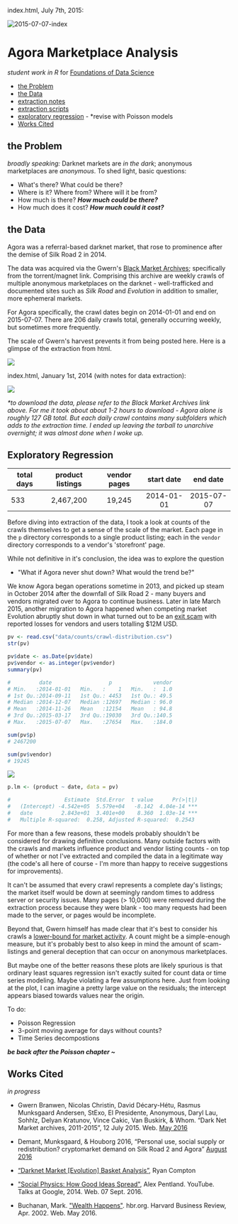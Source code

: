 index.html, July 7th, 2015:

![2015-07-07-index](vis/index-2015-07-07.jpg)

# Agora Marketplace Analysis

_student work in R_ for [Foundations of Data Science](https://www.springboard.com/workshops/data-science)

- [the Problem](#the-problem)
- [the Data](#the-data)
- [extraction notes](extraction/readme.md)
- [extraction scripts](R/extraction)
- [exploratory regression](#exploratory-regression) - *revise with Poisson models
- [Works Cited](#works-cited)


## the Problem

_broadly speaking:_ Darknet markets are _in the dark_; anonymous marketplaces are _anonymous_. To shed light, basic questions:

- What's there? What could be there?
- Where is it? Where from? Where will it be from?
- How much is there? **_How much could be there?_**
- How much does it cost? **_How much could it cost?_**


## the Data

Agora was a referral-based darknet market, that rose to prominence after the demise of Silk Road 2 in 2014.

The data was acquired via the Gwern's [Black Market Archives](http://www.gwern.net/Black-market%20archives#grams); specifically from the torrent/magnet link. Comprising this archive are weekly crawls of multiple anonymous marketplaces on the darknet - well-trafficked and documented sites such as _Silk Road_ and _Evolution_ in addition to smaller, more ephemeral markets.

For Agora specifically, the crawl dates begin on 2014-01-01 and end on 2015-07-07. There are 206 daily crawls total, generally occurring weekly, but sometimes more frequently.

The scale of Gwern's harvest prevents it from being posted here. Here is a glimpse of the extraction from html. 

![](vis/extractedSample02.png)

index.html, January 1st, 2014 (with notes for data extraction):

![](vis/index-2014-01-01.jpg)

_*to download the data, please refer to the Black Market Archives link above. For me it took about about 1-2 hours to download - Agora alone is roughly 127 GB total. But each daily crawl contains many subfolders which adds to the extraction time. I ended up leaving the tarball to unarchive overnight; it was almost done when I woke up._

## Exploratory Regression

total days | product listings | vendor pages  | start date |  end date
-----------| :--------------: | :------------:| :--------: | :--------:
533		   |	2,467,200     |	   19,245     | 2014-01-01 | 2015-07-07

Before diving into extraction of the data, I took a look at counts of the crawls themselves to get a sense of the scale of the market. Each page in the `p` directory corresponds to a single product listing; each in the `vendor` directory corresponds to a vendor's 'storefront' page. 

While not definitive in it's conclusion, the idea was to explore the question

- "What if Agora never shut down? What would the trend be?"

We know Agora began operations sometime in 2013, and picked up steam in October 2014 after the downfall of Silk Road 2 - many buyers and vendors migrated over to Agora to continue business. Later in late March 2015, another migration to Agora happened when competing market Evolution abruptly shut down in what turned out to be an [exit scam](https://www.deepdotweb.com/2015/03/18/evolution-marketplace-exit-scam-biggest-exist-scam-ever/) with reported losses for vendors and users totalling $12M USD. 

``` r
pv <- read.csv("data/counts/crawl-distribution.csv")
str(pv)

pv$date <- as.Date(pv$date)
pv$vendor <- as.integer(pv$vendor)
summary(pv)

#         date                  p             vendor     
# Min.   :2014-01-01   Min.   :    1   Min.   :  1.0  
# 1st Qu.:2014-09-11   1st Qu.: 4453   1st Qu.: 49.5  
# Median :2014-12-07   Median :12697   Median : 96.0  
# Mean   :2014-11-26   Mean   :12154   Mean   : 94.8  
# 3rd Qu.:2015-03-17   3rd Qu.:19030   3rd Qu.:140.5  
# Max.   :2015-07-07   Max.   :27654   Max.   :184.0 

sum(pv$p)
# 2467200

sum(pv$vendor)
# 19245

```

![](plots/RDraft/pgDist-lm-product-01.png)

``` r
p.lm <- (product ~ date, data = pv)

#                 Estimate  Std.Error  t value 		Pr(>|t|)    
#   (Intercept) -4.542e+05  5.579e+04  	-8.142 	4.04e-14 ***
#   date         2.843e+01  3.401e+00    8.360 	1.03e-14 ***
# 	Multiple R-squared:  0.258,	Adjusted R-squared:  0.2543 
```

For more than a few reasons, these models probably shouldn't be considered for drawing definitive conclusions. Many outside factors with the crawls and markets influence product and vendor listing counts - on top of whether or not I've extracted and compiled the data in a legitimate way (the code's all here of course - I'm more than happy to receive suggestions for improvements).

It can't be assumed that every crawl represents a complete day's listings; the market itself would be down at seemingly random times to address server or security issues. Many pages (> 10,000) were removed during the extraction process because they were blank - too many requests had been made to the server, or pages would be incomplete. 

Beyond that, Gwern himself has made clear that it's best to consider his crawls a [lower-bound for market activity](http://www.gwern.net/Black-market%20archives#interpreting-analyzing). A count might be a simple-enough measure, but it's probably best to also keep in mind the amount of scam-listings and general deception that can occur on anonymous marketplaces. 

But maybe one of the better reasons these plots are likely spurious is that ordinary least squares regression isn't exactly suited for count data or time series modeling. Maybe violating a few assumptions here. Just from looking at the plot, I can imagine a pretty large value on the residuals; the intercept appears biased towards values near the origin.

To do:

- Poisson Regression
- 3-point moving average for days without counts? 
- Time Series decompostions

**_be back after the Poisson chapter ~_**

## Works Cited

_in progress_

- Gwern Branwen, Nicolas Christin, David Décary-Hétu, Rasmus Munksgaard Andersen, StExo, El Presidente, Anonymous, Daryl Lau, Sohhlz, Delyan Kratunov, Vince Cakic, Van Buskirk, & Whom. “Dark Net Market archives, 2011-2015”, 12 July 2015. Web. [May 2016](www.gwern.net/Black-market%20archives)

- Demant, Munksgaard, & Houborg 2016, “Personal use, social supply or redistribution? cryptomarket demand on Silk Road 2 and Agora” [August 2016](http://www.gwern.net/docs/sr/2016-demant.pdf)

- [“Darknet Market [Evolution] Basket Analysis”](http://ryancompton.net/2015/03/24/darknet-market-basket-analysis/), Ryan Compton

- ["Social Physics: How Good Ideas Spread"](https://youtu.be/HMBl0ttu-Ow), Alex Pentland. YouTube. Talks at Google, 2014. Web. 07 Sept. 2016.

- Buchanan, Mark. ["Wealth Happens"](https://hbr.org/2002/04/wealth-happens). hbr.org. Harvard Business Review, Apr. 2002. Web. May 2016.
